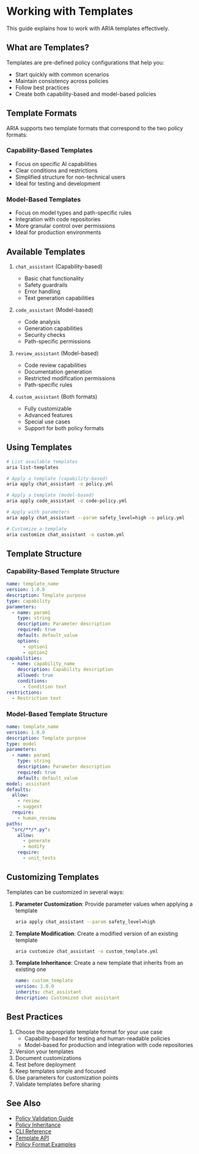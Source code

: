 # Working with Templates

This guide explains how to work with ARIA templates effectively.

## What are Templates?

Templates are pre-defined policy configurations that help you:
- Start quickly with common scenarios
- Maintain consistency across policies
- Follow best practices
- Create both capability-based and model-based policies

## Template Formats

ARIA supports two template formats that correspond to the two policy formats:

### Capability-Based Templates
- Focus on specific AI capabilities
- Clear conditions and restrictions
- Simplified structure for non-technical users
- Ideal for testing and development

### Model-Based Templates
- Focus on model types and path-specific rules
- Integration with code repositories
- More granular control over permissions
- Ideal for production environments

## Available Templates

1. `chat_assistant` (Capability-based)
   - Basic chat functionality
   - Safety guardrails
   - Error handling
   - Text generation capabilities

2. `code_assistant` (Model-based)
   - Code analysis
   - Generation capabilities
   - Security checks
   - Path-specific permissions

3. `review_assistant` (Model-based)
   - Code review capabilities
   - Documentation generation
   - Restricted modification permissions
   - Path-specific rules

4. `custom_assistant` (Both formats)
   - Fully customizable
   - Advanced features
   - Special use cases
   - Support for both policy formats

## Using Templates

```bash
# List available templates
aria list-templates

# Apply a template (capability-based)
aria apply chat_assistant -o policy.yml

# Apply a template (model-based)
aria apply code_assistant -o code-policy.yml

# Apply with parameters
aria apply chat_assistant --param safety_level=high -o policy.yml

# Customize a template
aria customize chat_assistant -o custom.yml
```

## Template Structure

### Capability-Based Template Structure
```yaml
name: template_name
version: 1.0.0
description: Template purpose
type: capability
parameters:
  - name: param1
    type: string
    description: Parameter description
    required: true
    default: default_value
    options:
      - option1
      - option2
capabilities:
  - name: capability_name
    description: Capability description
    allowed: true
    conditions:
      - Condition text
restrictions:
  - Restriction text
```

### Model-Based Template Structure
```yaml
name: template_name
version: 1.0.0
description: Template purpose
type: model
parameters:
  - name: param1
    type: string
    description: Parameter description
    required: true
    default: default_value
model: assistant
defaults:
  allow:
    - review
    - suggest
  require:
    - human_review
paths:
  "src/**/*.py":
    allow:
      - generate
      - modify
    require:
      - unit_tests
```

## Customizing Templates

Templates can be customized in several ways:

1. **Parameter Customization**: Provide parameter values when applying a template
   ```bash
   aria apply chat_assistant --param safety_level=high
   ```

2. **Template Modification**: Create a modified version of an existing template
   ```bash
   aria customize chat_assistant -o custom_template.yml
   ```

3. **Template Inheritance**: Create a new template that inherits from an existing one
   ```yaml
   name: custom_template
   version: 1.0.0
   inherits: chat_assistant
   description: Customized chat assistant
   ```

## Best Practices

1. Choose the appropriate template format for your use case
   - Capability-based for testing and human-readable policies
   - Model-based for production and integration with code repositories
2. Version your templates
3. Document customizations
4. Test before deployment
5. Keep templates simple and focused
6. Use parameters for customization points
7. Validate templates before sharing

## See Also

- [Policy Validation Guide](policy-validation.md)
- [Policy Inheritance](inheritance.md)
- [CLI Reference](cli.md)
- [Template API](../api/templates.md)
- [Policy Format Examples](../examples/policy-formats.yml)
